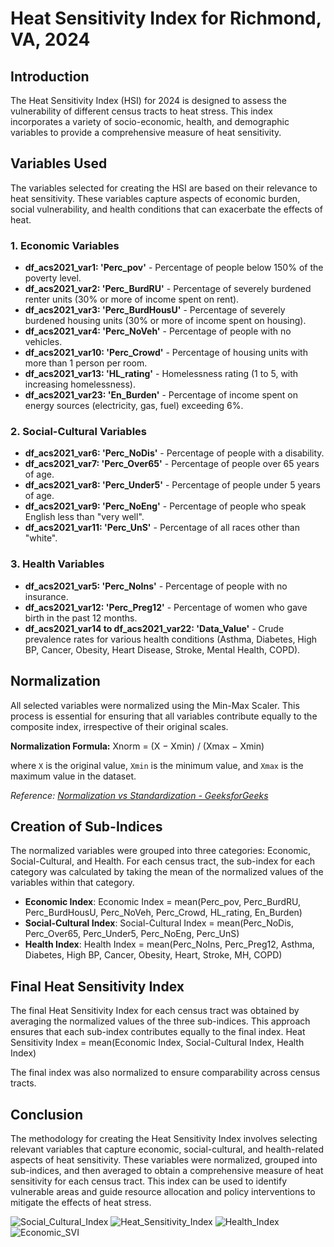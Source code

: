 # Heat Sensitivity Index for Richmond, VA, 2024


## Introduction
The Heat Sensitivity Index (HSI) for 2024 is designed to assess the vulnerability of different census tracts to heat stress. This index incorporates a variety of socio-economic, health, and demographic variables to provide a comprehensive measure of heat sensitivity.

## Variables Used
The variables selected for creating the HSI are based on their relevance to heat sensitivity. These variables capture aspects of economic burden, social vulnerability, and health conditions that can exacerbate the effects of heat.

### 1. Economic Variables
- **df_acs2021_var1: 'Perc_pov'** - Percentage of people below 150% of the poverty level.
- **df_acs2021_var2: 'Perc_BurdRU'** - Percentage of severely burdened renter units (30% or more of income spent on rent).
- **df_acs2021_var3: 'Perc_BurdHousU'** - Percentage of severely burdened housing units (30% or more of income spent on housing).
- **df_acs2021_var4: 'Perc_NoVeh'** - Percentage of people with no vehicles.
- **df_acs2021_var10: 'Perc_Crowd'** - Percentage of housing units with more than 1 person per room.
- **df_acs2021_var13: 'HL_rating'** - Homelessness rating (1 to 5, with increasing homelessness).
- **df_acs2021_var23: 'En_Burden'** - Percentage of income spent on energy sources (electricity, gas, fuel) exceeding 6%.

### 2. Social-Cultural Variables
- **df_acs2021_var6: 'Perc_NoDis'** - Percentage of people with a disability.
- **df_acs2021_var7: 'Perc_Over65'** - Percentage of people over 65 years of age.
- **df_acs2021_var8: 'Perc_Under5'** - Percentage of people under 5 years of age.
- **df_acs2021_var9: 'Perc_NoEng'** - Percentage of people who speak English less than "very well".
- **df_acs2021_var11: 'Perc_UnS'** - Percentage of all races other than "white".

### 3. Health Variables
- **df_acs2021_var5: 'Perc_NoIns'** - Percentage of people with no insurance.
- **df_acs2021_var12: 'Perc_Preg12'** - Percentage of women who gave birth in the past 12 months.
- **df_acs2021_var14 to df_acs2021_var22: 'Data_Value'** - Crude prevalence rates for various health conditions (Asthma, Diabetes, High BP, Cancer, Obesity, Heart Disease, Stroke, Mental Health, COPD).

## Normalization
All selected variables were normalized using the Min-Max Scaler. This process is essential for ensuring that all variables contribute equally to the composite index, irrespective of their original scales.

**Normalization Formula:**
Xnorm = (X − Xmin) / (Xmax − Xmin)

where `X` is the original value, `Xmin` is the minimum value, and `Xmax` is the maximum value in the dataset.

*Reference: [Normalization vs Standardization - GeeksforGeeks](https://www.geeksforgeeks.org/normalization-vs-standardization/)*

## Creation of Sub-Indices
The normalized variables were grouped into three categories: Economic, Social-Cultural, and Health. For each census tract, the sub-index for each category was calculated by taking the mean of the normalized values of the variables within that category.

- **Economic Index**: Economic Index = mean(Perc_pov, Perc_BurdRU, Perc_BurdHousU, Perc_NoVeh, Perc_Crowd, HL_rating, En_Burden)
- **Social-Cultural Index**: Social-Cultural Index = mean(Perc_NoDis, Perc_Over65, Perc_Under5, Perc_NoEng, Perc_UnS)
- **Health Index**: Health Index = mean(Perc_NoIns, Perc_Preg12, Asthma, Diabetes, High BP, Cancer, Obesity, Heart, Stroke, MH, COPD)


## Final Heat Sensitivity Index
The final Heat Sensitivity Index for each census tract was obtained by averaging the normalized values of the three sub-indices. This approach ensures that each sub-index contributes equally to the final index.
Heat Sensitivity Index = mean(Economic Index, Social-Cultural Index, Health Index)


The final index was also normalized to ensure comparability across census tracts.

## Conclusion
The methodology for creating the Heat Sensitivity Index involves selecting relevant variables that capture economic, social-cultural, and health-related aspects of heat sensitivity. These variables were normalized, grouped into sub-indices, and then averaged to obtain a comprehensive measure of heat sensitivity for each census tract. This index can be used to identify vulnerable areas and guide resource allocation and policy interventions to mitigate the effects of heat stress.


![Social_Cultural_Index](https://github.com/user-attachments/assets/0a7a87f0-2dd8-4bba-8569-fb9b83d626f1)
![Heat_Sensitivity_Index](https://github.com/user-attachments/assets/f01c4224-b5b4-47da-bae4-fdc38540476b)
![Health_Index](https://github.com/user-attachments/assets/f59b72f8-b4ad-46ec-a2e3-872cc3b2b704)
![Economic_SVI](https://github.com/user-attachments/assets/a093c46d-4d6c-4100-86a3-ddc660581f1f)

